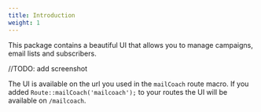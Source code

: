 ```yaml
---
title: Introduction
weight: 1
---
```


This package contains a beautiful UI that allows you to manage campaigns, email lists and subscribers.

//TODO: add screenshot

The UI is available on the url you used in the `mailCoach` route macro. If you added `Route::mailCoach('mailcoach');` to your routes the UI will be available on `/mailcoach`.
